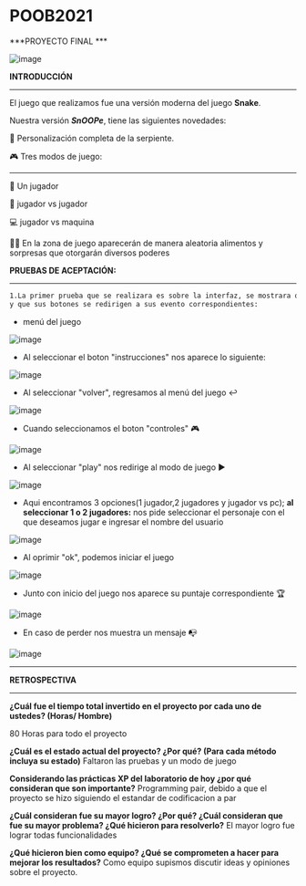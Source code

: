 # POOB2021
***PROYECTO FINAL ***

![image](https://github.com/Nataorjuela/POOB2021/blob/Master/Imagen1.png)

**INTRODUCCIÓN**
___
El juego que realizamos fue una versión moderna del juego **Snake**.

Nuestra versión ***SnOOPe***, tiene las siguientes novedades:

:snake: Personalización completa de la serpiente.

:video_game: Tres modos de juego:
___

:runner: Un jugador 

:couple: jugador vs jugador

:computer: jugador vs maquina

:gift::candy: En la zona de juego aparecerán de manera aleatoria
alimentos y sorpresas que otorgarán diversos
poderes


**PRUEBAS DE ACEPTACIÓN:**
___


```sh
1.La primer prueba que se realizara es sobre la interfaz, se mostrara que la interfaz es amigable para el usuario
y que sus botones se redirigen a sus evento correspondientes:
```

- menú del juego 

![image](https://github.com/Nataorjuela/POOB2021/blob/Master/menu.png)

- Al seleccionar el boton "instrucciones" nos aparece lo siguiente:

![image]( https://github.com/Nataorjuela/POOB2021/blob/Master/instrucciones.png)

- Al seleccionar "volver", regresamos al menú del juego :leftwards_arrow_with_hook:

![image](https://github.com/Nataorjuela/POOB2021/blob/Master/menu.png)

- Cuando seleccionamos el boton "controles" :video_game:

![image](https://github.com/Nataorjuela/POOB2021/blob/Master/controles.png)

- Al seleccionar "play" nos redirige al modo de juego :arrow_forward:

![image](https://github.com/Nataorjuela/POOB2021/blob/Master/mododejuego.png)

- Aqui encontramos 3 opciones(1 jugador,2 jugadores y jugador vs pc);
**al seleccionar 1 o 2 jugadores:**
nos pide seleccionar el personaje con el que deseamos jugar e ingresar el nombre del usuario

![image](https://github.com/Nataorjuela/POOB2021/blob/Master/selecciondepers.png)

- Al oprimir "ok", podemos iniciar el juego

![image](https://github.com/Nataorjuela/POOB2021/blob/Master/play.png)

- Junto con inicio del juego nos aparece su puntaje correspondiente :trophy:

![image](https://github.com/Nataorjuela/POOB2021/blob/Master/puntaje.png)

- En caso de perder nos muestra un mensaje :mailbox_with_no_mail:

![image](https://github.com/Nataorjuela/POOB2021/blob/Master/perdio.png)
___

**RETROSPECTIVA**
___
**¿Cuál fue el tiempo total invertido en el proyecto por cada uno de ustedes? (Horas/ Hombre)**
 
 80 Horas para todo el proyecto

**¿Cuál es el estado actual del proyecto? ¿Por qué? (Para cada método incluya su estado)**
Faltaron las pruebas y un modo de juego

**Considerando las prácticas XP del laboratorio de hoy ¿por qué consideran que son importante?**
Programming pair, debido a que el proyecto se hizo siguiendo el estandar de codificacion a par

**¿Cuál consideran fue su mayor logro? ¿Por qué? ¿Cuál consideran que fue su mayor problema? ¿Qué hicieron para resolverlo?**
El mayor logro fue lograr todas funcionalidades

**¿Qué hicieron bien como equipo? ¿Qué se comprometen a hacer para mejorar los resultados?**
Como equipo supismos discutir ideas y opiniones sobre el proyecto.
